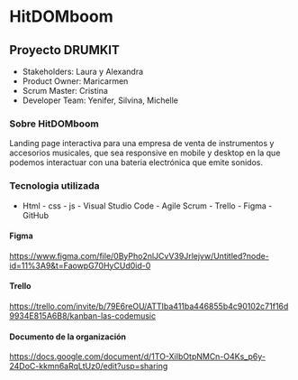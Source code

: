 # HitDOMboom

## Proyecto DRUMKIT

- Stakeholders: Laura y Alexandra
- Product Owner: Maricarmen
- Scrum Master: Cristina
- Developer Team: Yenifer, Silvina, Michelle

### Sobre HitDOMboom

Landing page interactiva para una empresa de venta de instrumentos y accesorios musicales, que sea responsive en mobile y desktop en la que podemos interactuar con una bateria electrónica que emite sonidos.


### Tecnologia utilizada
- Html - css - js - Visual Studio Code - Agile Scrum - Trello - Figma - GitHub


#### Figma

https://www.figma.com/file/0ByPho2nlJCvV39Jrlejvw/Untitled?node-id=11%3A9&t=FaowpG70HyCUd0id-0

#### Trello

https://trello.com/invite/b/79E6reOU/ATTIba411ba446855b4c90102c71f16d9934E815A6B8/kanban-las-codemusic

#### Documento de la organización

https://docs.google.com/document/d/1TO-XiIbOtpNMCn-O4Ks_p6y-24DoC-kkmn6aRqLtUz0/edit?usp=sharing


